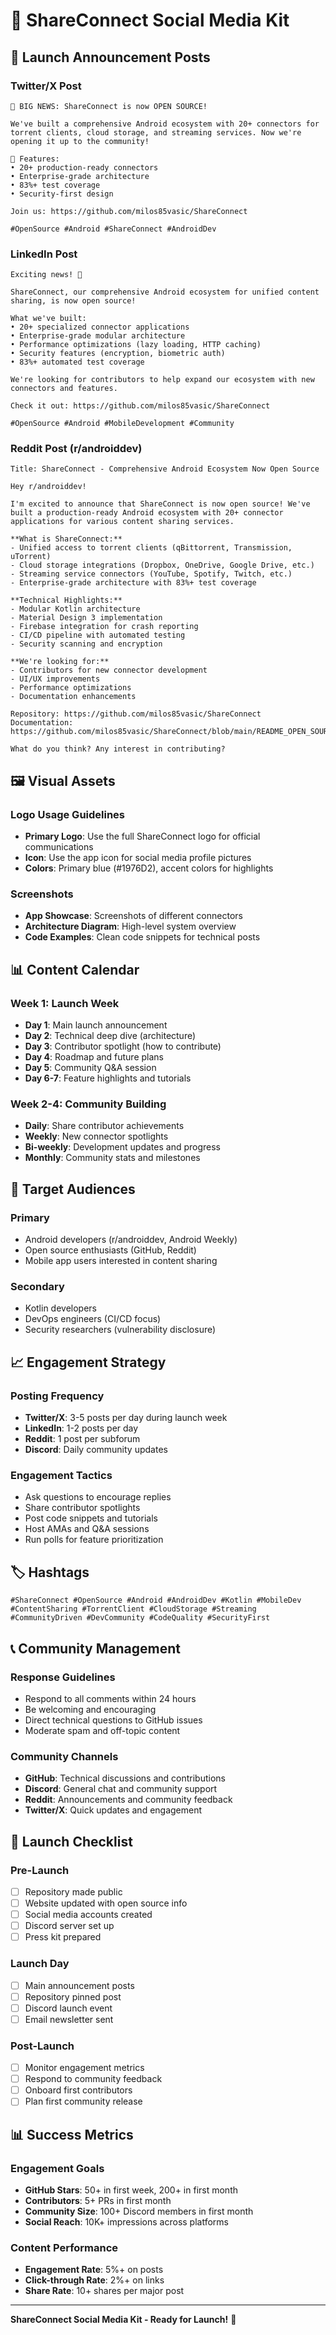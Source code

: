 # 📱 ShareConnect Social Media Kit

## 🎯 **Launch Announcement Posts**

### **Twitter/X Post**
```
🚀 BIG NEWS: ShareConnect is now OPEN SOURCE!

We've built a comprehensive Android ecosystem with 20+ connectors for torrent clients, cloud storage, and streaming services. Now we're opening it up to the community!

🌟 Features:
• 20+ production-ready connectors
• Enterprise-grade architecture
• 83%+ test coverage
• Security-first design

Join us: https://github.com/milos85vasic/ShareConnect

#OpenSource #Android #ShareConnect #AndroidDev
```

### **LinkedIn Post**
```
Exciting news! 🎉

ShareConnect, our comprehensive Android ecosystem for unified content sharing, is now open source!

What we've built:
• 20+ specialized connector applications
• Enterprise-grade modular architecture
• Performance optimizations (lazy loading, HTTP caching)
• Security features (encryption, biometric auth)
• 83%+ automated test coverage

We're looking for contributors to help expand our ecosystem with new connectors and features.

Check it out: https://github.com/milos85vasic/ShareConnect

#OpenSource #Android #MobileDevelopment #Community
```

### **Reddit Post (r/androiddev)**
```
Title: ShareConnect - Comprehensive Android Ecosystem Now Open Source

Hey r/androiddev!

I'm excited to announce that ShareConnect is now open source! We've built a production-ready Android ecosystem with 20+ connector applications for various content sharing services.

**What is ShareConnect:**
- Unified access to torrent clients (qBittorrent, Transmission, uTorrent)
- Cloud storage integrations (Dropbox, OneDrive, Google Drive, etc.)
- Streaming service connectors (YouTube, Spotify, Twitch, etc.)
- Enterprise-grade architecture with 83%+ test coverage

**Technical Highlights:**
- Modular Kotlin architecture
- Material Design 3 implementation
- Firebase integration for crash reporting
- CI/CD pipeline with automated testing
- Security scanning and encryption

**We're looking for:**
- Contributors for new connector development
- UI/UX improvements
- Performance optimizations
- Documentation enhancements

Repository: https://github.com/milos85vasic/ShareConnect
Documentation: https://github.com/milos85vasic/ShareConnect/blob/main/README_OPEN_SOURCE.md

What do you think? Any interest in contributing?
```

## 🖼️ **Visual Assets**

### **Logo Usage Guidelines**
- **Primary Logo**: Use the full ShareConnect logo for official communications
- **Icon**: Use the app icon for social media profile pictures
- **Colors**: Primary blue (#1976D2), accent colors for highlights

### **Screenshots**
- **App Showcase**: Screenshots of different connectors
- **Architecture Diagram**: High-level system overview
- **Code Examples**: Clean code snippets for technical posts

## 📊 **Content Calendar**

### **Week 1: Launch Week**
- **Day 1**: Main launch announcement
- **Day 2**: Technical deep dive (architecture)
- **Day 3**: Contributor spotlight (how to contribute)
- **Day 4**: Roadmap and future plans
- **Day 5**: Community Q&A session
- **Day 6-7**: Feature highlights and tutorials

### **Week 2-4: Community Building**
- **Daily**: Share contributor achievements
- **Weekly**: New connector spotlights
- **Bi-weekly**: Development updates and progress
- **Monthly**: Community stats and milestones

## 🎯 **Target Audiences**

### **Primary**
- Android developers (r/androiddev, Android Weekly)
- Open source enthusiasts (GitHub, Reddit)
- Mobile app users interested in content sharing

### **Secondary**
- Kotlin developers
- DevOps engineers (CI/CD focus)
- Security researchers (vulnerability disclosure)

## 📈 **Engagement Strategy**

### **Posting Frequency**
- **Twitter/X**: 3-5 posts per day during launch week
- **LinkedIn**: 1-2 posts per day
- **Reddit**: 1 post per subforum
- **Discord**: Daily community updates

### **Engagement Tactics**
- Ask questions to encourage replies
- Share contributor spotlights
- Post code snippets and tutorials
- Host AMAs and Q&A sessions
- Run polls for feature prioritization

## 🏷️ **Hashtags**
```
#ShareConnect #OpenSource #Android #AndroidDev #Kotlin #MobileDev
#ContentSharing #TorrentClient #CloudStorage #Streaming
#CommunityDriven #DevCommunity #CodeQuality #SecurityFirst
```

## 📞 **Community Management**

### **Response Guidelines**
- Respond to all comments within 24 hours
- Be welcoming and encouraging
- Direct technical questions to GitHub issues
- Moderate spam and off-topic content

### **Community Channels**
- **GitHub**: Technical discussions and contributions
- **Discord**: General chat and community support
- **Reddit**: Announcements and community feedback
- **Twitter/X**: Quick updates and engagement

## 🎉 **Launch Checklist**

### **Pre-Launch**
- [ ] Repository made public
- [ ] Website updated with open source info
- [ ] Social media accounts created
- [ ] Discord server set up
- [ ] Press kit prepared

### **Launch Day**
- [ ] Main announcement posts
- [ ] Repository pinned post
- [ ] Discord launch event
- [ ] Email newsletter sent

### **Post-Launch**
- [ ] Monitor engagement metrics
- [ ] Respond to community feedback
- [ ] Onboard first contributors
- [ ] Plan first community release

## 📊 **Success Metrics**

### **Engagement Goals**
- **GitHub Stars**: 50+ in first week, 200+ in first month
- **Contributors**: 5+ PRs in first month
- **Community Size**: 100+ Discord members in first month
- **Social Reach**: 10K+ impressions across platforms

### **Content Performance**
- **Engagement Rate**: 5%+ on posts
- **Click-through Rate**: 2%+ on links
- **Share Rate**: 10+ shares per major post

---

**ShareConnect Social Media Kit - Ready for Launch!** 🚀